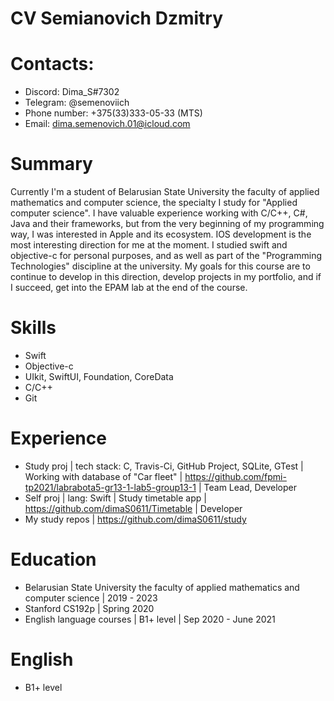 # CV Semianovich Dzmitry

# Contacts: 
  * Discord: Dima_S#7302
  * Telegram: @semenoviich
  * Phone number: +375(33)333-05-33 (MTS)
  * Email: dima.semenovich.01@icloud.com
  
# Summary
  Currently I'm a student of Belarusian State University the faculty of applied mathematics and computer science, the specialty I study for "Applied computer science". I have valuable experience working with C/C++, C#, Java and their frameworks, but from the very beginning of my programming way, I was interested in Apple and its ecosystem. IOS development is the most interesting direction for me at the moment. I studied swift and objective-c for personal purposes, and as well as part of the "Programming Technologies" discipline at the university. My goals for this course are to continue to develop in this direction, develop projects in my portfolio, and if I succeed, get into the EPAM lab at the end of the course.
  
# Skills 
 * Swift  
 * Objective-c
 * UIkit, SwiftUI, Foundation, CoreData
 * C/C++
 * Git

# Experience
 * Study proj | tech stack: C, Travis-Ci, GitHub Project, SQLite, GTest | Working with database of "Car fleet" | https://github.com/fpmi-tp2021/labrabota5-gr13-1-lab5-group13-1 | Team Lead, Developer
 * Self proj | lang: Swift | Study timetable app | https://github.com/dimaS0611/Timetable | Developer
 * My study repos | https://github.com/dimaS0611/study
  
# Education
 * Belarusian State University the faculty of applied mathematics and computer science | 2019 - 2023
 * Stanford CS192p | Spring 2020
 * English language courses | B1+ level | Sep 2020 - June 2021

# English
 * B1+ level

